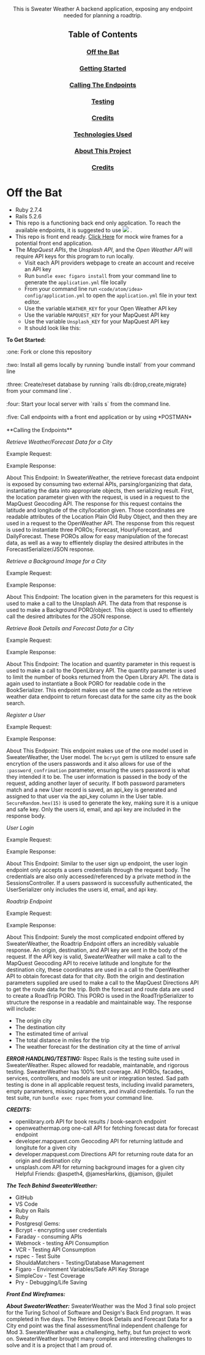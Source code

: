 <div align="center">

This is Sweater Weather 
A backend application, exposing any endpoint needed for planning a roadtrip. 

  ## Table of Contents

  ### [Off the Bat](#off-the-bat)
  ### [Getting Started](#getting-started)
  ### [Calling The Endpoints](#calling-the-endpoints)
  ### [Testing](#testing)
  ### [Credits](#credits)
  ### [Technologies Used](#technologies-used)
  ### [About This Project](#about-this-project)
  ### [Credits](#front-end-wire-frames)

</div>


# Off the Bat
  <div align="left">

- Ruby 2.7.4
- Rails 5.2.6
- This repo is a functioning back end only application.  To reach the available endpoints, it is suggested to use [<img src="https://img.shields.io/badge/Postman-FF6C37?style=for-the-badge&logo=Postman&logoColor=white"/>](https://learning.postman.com/docs/getting-started/introduction/) .  
- This repo is front end ready. [Click Here](#front-end-wire-frames) for mock wire frames for a potential front end application.
- The *MapQuest APIs*, the *Unsplash API*, and the *Open Weather API* will require API keys for this program to run locally. 
  - Visit each API providers webpage to create an account and receive an API key
  - Run `bundle exec figaro install` from your command line to generate the `application.yml` file locally
  - From your command line run `<code/atom/idea> config/application.yml` to open the `application.yml`    file in your text editor. 
  - Use the variable `WEATHER_KEY` for your Open Weather API key
  - Use the variable `MAPQUEST_KEY` for your MapQuest API key
  - Use the variable `Unsplash_KEY` for your MapQuest API key
  - It should look like this: <image here>
</div>

**To Get Started:**
<div align="left">
:one: Fork or clone this repository <br><br>
:two: Install all gems locally by running `bundle install` from your command line <br><br>
:three: Create/reset database by running `rails db:{drop,create,migrate} from your command line`. <br><br>
:four: Start your local server with `rails s` from the command line. <br><br> 
:five: Call endpoints with a front end application or by using *POSTMAN* <br><br>
</div>
**Calling the Endpoints**

*Retrieve Weather/Forecast Data for a City*

Example Request:


Example Response:


About This Endpoint:
In SweaterWeather, the retrieve forecast data endpoint is exposed by consuming two external APIs, parsing/organizing that data, instantiating the data into appropriate objects, then serializing result.  First, the location parameter given with the request, is used in a request to the MapQuest Geocoding API.  The response for this request contains the latitude and longitude of the city/location given.  Those coordinates are readable attributes of the Location Plain Old Ruby Object, and then they are used in a request to the OpenWeather API.  The response from this request is used to instantiate three POROs; Forecast, HourlyForecast, and DailyForecast.  These POROs allow for easy manipulation of the forecast data, as well as a way to effientely display the desired attributes in the ForecastSerializer/JSON response. 

*Retrieve a Background Image for a City*

Example Request:


Example Response:


About This Endpoint:
The location given in the parameters for this request is used to make a call to the Unsplash API.  The data from that response is used to make a Background PORO/object.  This object is used to effientely call the desired attributes for the JSON response.


*Retrieve Book Details and Forecast Data for a City*

Example Request:


Example Response:


About This Endpoint:
The location and quantity parameter in this request is used to make a call to the OpenLibrary API.  The quantity parameter is used to limit the number of books returned from the Open Library API. The data is again used to instantiate a Book PORO for readable code in the BookSerializer. This endpoint makes use of the same code as the retrieve weather data endpoint to return forecast data for the same city as the book search. 

*Register a User*

Example Request:


Example Response:


About This Endpoint:
This endpoint makes use of the one model used in SweaterWeather, the User model.  The `bcrypt` gem is utilized to ensure safe encrytion of the users passwords and it also allows for use of the `:password_confrimation` parameter, ensuring the users password is what they intended it to be.  The user information is passed in the body of the request, adding another layer of security.  If both password parameters match and a new User record is saved, an api_key is generated and assigned to that user via the api_key column in the User table. `SecureRandom.hex(15)` is used to generate the key, making sure it is a unique and safe key. Only the users id, email, and api key are included in the response body.

*User Login*

Example Request:


Example Response:


About This Endpoint:
Similar to the user sign up endpoint, the user login endpoint only accepts a users credentials through the request body.  The credentials are also only accessed/referenced by a private method in the SessionsController.  If a users password is successfully authenticated, the UserSerializer only includes the users id, email, and api key.  


*Roadtrip Endpoint*

Example Request:


Example Response:

About This Endpoint:
Surely the most complicated endpoint offered by SweaterWeather, the Roadtrip Endpoint offers an incredibly valuable response.  An origin, destination, and API key are sent in the body of the request.  If the API key is valid, SweaterWeather will make a call to the MapQuest Geocoding API to receive latitude and longitute for the destination city, these coordinates are used in a call to the OpenWeather API to obtain forecast data for that city.  Both the origin and destination parameters supplied are used to make a call to the MapQuest Directions API to get the route data for the trip.  Both the forecast and route data are used to create a RoadTrip PORO.  This PORO is used in the RoadTripSerializer to structure the response in a readable and maintainable way.  The response will include:
- The origin city
- The destination city
- The estimated time of arrival
- The total distance in miles for the trip
- The weather forecast for the destination city at the time of arrival

***ERROR HANDLING/TESTING:***
Rspec Rails is the testing suite used in SweaterWeather.  Rspec allowed for readable, maintanable, and rigorous testing.  SweaterWeather has 100% test coverage.  All POROs, facades, services, controllers, and models are unit or integration tested. 
Sad path testing is done in all applicable request tests, including invalid parameters, empty parameters, missing parameters, and invalid credentials. To run the test suite, run `bundle exec rspec` from your command line. 


***CREDITS:***
- openlibrary.orb API for book results / book-search endpoint
- openweathermap.org one-call API for fetching forecast data for forecast endpoint
- developer.mapquest.com Geocoding API for returning latitude and longitute for a given city
- developer.mapquest.com Directions API for returning route data for an origin and destination city
- unsplash.com API for returning background images for a given city
Helpful Friends: @aspeth4, @jamesHarkins, @jamison, @juilet

***The Tech Behind SweaterWeather:***
- GitHub
- VS Code
- Ruby on Rails
- Ruby
- Postgresql
Gems:
- Bcrypt - encrypting user credentials
- Faraday - consuming APIs
- Webmock - testing API Consumption
- VCR - Testing API Consumption
- rspec - Test Suite
- ShouldaMatchers - Testing/Database Management
- Figaro - Environment Variables/Safe API Key Storage
- SimpleCov - Test Coverage 
- Pry - Debugging/Life Saving



***Front End Wireframes:***












***About SweaterWeather:***
SweaterWeather was the Mod 3 final solo project for the Turing School of Software and Design's Back End program.  It was completed in five days.  The Retrieve Book Details and Forecast Data for a City end point was the final assessment/final independent challenge for Mod 3.  SweaterWeather was a challenging, hefty, but fun project to work on.  SweaterWeather brought many complex and interesting challenges to solve and it is a project that I am proud of.




</div















